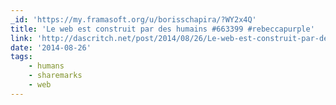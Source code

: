 ```yaml
---
_id: 'https://my.framasoft.org/u/borisschapira/?WY2x4Q'
title: 'Le web est construit par des humains #663399 #rebeccapurple'
link: 'http://dascritch.net/post/2014/08/26/Le-web-est-construit-par-des-humains'
date: '2014-08-26'
tags:
    - humans
    - sharemarks
    - web
---
```


<div class="markdown"><p></p></div>
